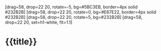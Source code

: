 [drag=58, drop=22 20, rotate=-5, bg=#5BC3EB, border=4px solid #232B2B]
[drag=58, drop=22 20, rotate=0, bg=#E67E22, border=4px solid #232B2B]
[drag=58, drop=22 20, rotate=5, bg=#232B2B]
[drag=58, drop=22 20, set=h1-white, fit=1.1]

# {{title}}
